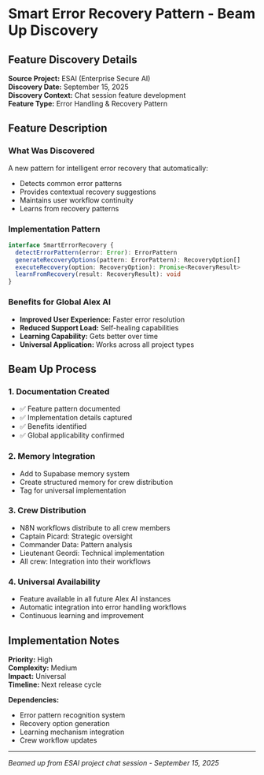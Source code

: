 # Smart Error Recovery Pattern - Beam Up Discovery

## Feature Discovery Details

**Source Project:** ESAI (Enterprise Secure AI)  
**Discovery Date:** September 15, 2025  
**Discovery Context:** Chat session feature development  
**Feature Type:** Error Handling & Recovery Pattern  

## Feature Description

### What Was Discovered
A new pattern for intelligent error recovery that automatically:
- Detects common error patterns
- Provides contextual recovery suggestions
- Maintains user workflow continuity
- Learns from recovery patterns

### Implementation Pattern
```typescript
interface SmartErrorRecovery {
  detectErrorPattern(error: Error): ErrorPattern
  generateRecoveryOptions(pattern: ErrorPattern): RecoveryOption[]
  executeRecovery(option: RecoveryOption): Promise<RecoveryResult>
  learnFromRecovery(result: RecoveryResult): void
}
```

### Benefits for Global Alex AI
- **Improved User Experience:** Faster error resolution
- **Reduced Support Load:** Self-healing capabilities
- **Learning Capability:** Gets better over time
- **Universal Application:** Works across all project types

## Beam Up Process

### 1. Documentation Created
- ✅ Feature pattern documented
- ✅ Implementation details captured
- ✅ Benefits identified
- ✅ Global applicability confirmed

### 2. Memory Integration
- Add to Supabase memory system
- Create structured memory for crew distribution
- Tag for universal implementation

### 3. Crew Distribution
- N8N workflows distribute to all crew members
- Captain Picard: Strategic oversight
- Commander Data: Pattern analysis
- Lieutenant Geordi: Technical implementation
- All crew: Integration into their workflows

### 4. Universal Availability
- Feature available in all future Alex AI instances
- Automatic integration into error handling workflows
- Continuous learning and improvement

## Implementation Notes

**Priority:** High  
**Complexity:** Medium  
**Impact:** Universal  
**Timeline:** Next release cycle  

**Dependencies:**
- Error pattern recognition system
- Recovery option generation
- Learning mechanism integration
- Crew workflow updates

---
*Beamed up from ESAI project chat session - September 15, 2025*
